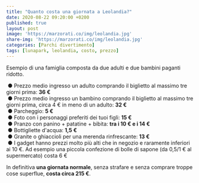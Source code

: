 ```yaml
---
title: "Quanto costa una giornata a Leolandia?"
date: 2020-08-22 09:20:00 +0200
published: true
layout: post
image: 'https://marzorati.co/img/leolandia.jpg'
share-img: 'https://marzorati.co/img/leolandia.jpg'
categories: [Parchi divertimento]
tags: [lunapark, leolandia, costo, prezzo]
---
```

Esempio di una famiglia composta da due adulti e due bambini paganti ridotto.   

&#160;&#9679; Prezzo medio ingresso un adulto comprando il biglietto al massimo tre giorni prima: **36 €**   
&#160;&#9679; Prezzo medio ingresso un bambino comprando il biglietto al massimo tre giorni prima, circa 4 € in meno di un adulto: **32 €**   
&#160;&#9679; Parcheggio: **5 €**   
&#160;&#9679; Foto con i personaggi preferiti dei tuoi figli: **15 €**   
&#160;&#9679; Pranzo con panino + patatine + bibita: **tra i 10 € e i 14 €**   
&#160;&#9679; Bottigliette d'acqua: **1,5 €**   
&#160;&#9679; Granite o ghiaccioli per una merenda rinfrescante: **13 €**   
&#160;&#9679; I gadget hanno prezzi molto più alti che in negozio e raramente inferiori ai 10 €. Ad esempio una piccola confezione di bolle di sapone (da 0,5/1 € al supermercato) costa 6 €   
 
In definitiva **una giornata normale**, senza strafare e senza comprare troppe cose superflue, **costa circa 215 €**.